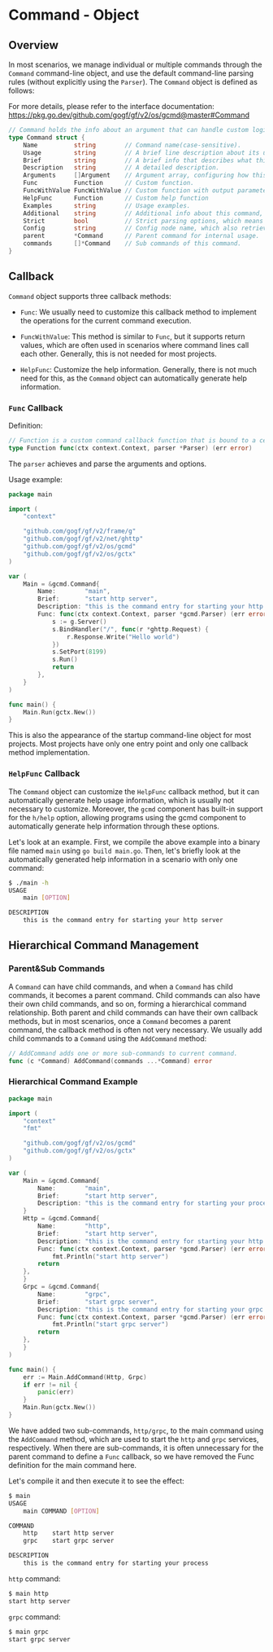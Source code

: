 # Command - Object

## Overview

In most scenarios, we manage individual or multiple commands through the `Command` command-line object, and use the default command-line parsing rules (without explicitly using the `Parser`). The `Command` object is defined as follows:

For more details, please refer to the interface documentation: <https://pkg.go.dev/github.com/gogf/gf/v2/os/gcmd@master#Command>

```go
// Command holds the info about an argument that can handle custom logic.
type Command struct {
    Name          string        // Command name(case-sensitive).
    Usage         string        // A brief line description about its usage, eg: gf build main.go [OPTION]
    Brief         string        // A brief info that describes what this command will do.
    Description   string        // A detailed description.
    Arguments     []Argument    // Argument array, configuring how this command act.
    Func          Function      // Custom function.
    FuncWithValue FuncWithValue // Custom function with output parameters that can interact with command caller.
    HelpFunc      Function      // Custom help function
    Examples      string        // Usage examples.
    Additional    string        // Additional info about this command, which will be appended to the end of help info.
    Strict        bool          // Strict parsing options, which means it returns error if invalid option given.
    Config        string        // Config node name, which also retrieves the values from config component along with command line.
    parent        *Command      // Parent command for internal usage.
    commands      []*Command    // Sub commands of this command.
}
```

## Callback

`Command` object supports three callback methods:

- `Func`: We usually need to customize this callback method to implement the operations for the current command execution.

- `FuncWithValue`: This method is similar to `Func`, but it supports return values, which are often used in scenarios where command lines call each other. Generally, this is not needed for most projects.

- `HelpFunc`: Customize the help information. Generally, there is not much need for this, as the `Command` object can automatically generate help information.

### `Func` Callback

Definition:

```go
// Function is a custom command callback function that is bound to a certain argument.
type Function func(ctx context.Context, parser *Parser) (err error)
```

The `parser` achieves and parse the arguments and options.

Usage example:

```go
package main

import (
    "context"

    "github.com/gogf/gf/v2/frame/g"
    "github.com/gogf/gf/v2/net/ghttp"
    "github.com/gogf/gf/v2/os/gcmd"
    "github.com/gogf/gf/v2/os/gctx"
)

var (
    Main = &gcmd.Command{
        Name:        "main",
        Brief:       "start http server",
        Description: "this is the command entry for starting your http server",
        Func: func(ctx context.Context, parser *gcmd.Parser) (err error) {
            s := g.Server()
            s.BindHandler("/", func(r *ghttp.Request) {
                r.Response.Write("Hello world")
            })
            s.SetPort(8199)
            s.Run()
            return
        },
    }
)

func main() {
    Main.Run(gctx.New())
}
```

This is also the appearance of the startup command-line object for most projects. Most projects have only one entry point and only one callback method implementation.

### `HelpFunc` Callback

The `Command` object can customize the `HelpFunc` callback method, but it can automatically generate help usage information, which is usually not necessary to customize. Moreover, the `gcmd` component has built-in support for the `h/help` option, allowing programs using the gcmd component to automatically generate help information through these options.

Let's look at an example. First, we compile the above example into a binary file named `main` using `go build main.go`. Then, let's briefly look at the automatically generated help information in a scenario with only one command:

```bash
$ ./main -h
USAGE
    main [OPTION]

DESCRIPTION
    this is the command entry for starting your http server
```

## Hierarchical Command Management

### Parent&Sub Commands

A `Command` can have child commands, and when a `Command` has child commands, it becomes a parent command. Child commands can also have their own child commands, and so on, forming a hierarchical command relationship. Both parent and child commands can have their own callback methods, but in most scenarios, once a `Command` becomes a parent command, the callback method is often not very necessary. We usually add child commands to a `Command` using the `AddCommand` method:

```go
// AddCommand adds one or more sub-commands to current command.
func (c *Command) AddCommand(commands ...*Command) error
```

### Hierarchical Command Example

```go
package main

import (
    "context"
    "fmt"

    "github.com/gogf/gf/v2/os/gcmd"
    "github.com/gogf/gf/v2/os/gctx"
)

var (
    Main = &gcmd.Command{
        Name:        "main",
        Brief:       "start http server",
        Description: "this is the command entry for starting your process",
    }
    Http = &gcmd.Command{
        Name:        "http",
        Brief:       "start http server",
        Description: "this is the command entry for starting your http server",
        Func: func(ctx context.Context, parser *gcmd.Parser) (err error) {
            fmt.Println("start http server")
        return
    },
    }
    Grpc = &gcmd.Command{
        Name:        "grpc",
        Brief:       "start grpc server",
        Description: "this is the command entry for starting your grpc server",
        Func: func(ctx context.Context, parser *gcmd.Parser) (err error) {
            fmt.Println("start grpc server")
        return
    },
    }
)

func main() {
    err := Main.AddCommand(Http, Grpc)
    if err != nil {
        panic(err)
    }
    Main.Run(gctx.New())
}
```

We have added two sub-commands, `http/grpc`, to the main command using the `AddCommand` method, which are used to start the `http` and `grpc` services, respectively. When there are sub-commands, it is often unnecessary for the parent command to define a `Func` callback, so we have removed the Func definition for the main command here.

Let's compile it and then execute it to see the effect:

```bash
$ main
USAGE
    main COMMAND [OPTION]

COMMAND
    http    start http server
    grpc    start grpc server

DESCRIPTION
    this is the command entry for starting your process
```

`http` command:

```go
$ main http
start http server
```

`grpc` command:

```go
$ main grpc
start grpc server
```
